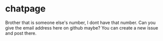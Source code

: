 # chatpage

Brother that is someone else's number, I dont have that number. Can you give the email address here on github maybe? You can create a new issue and post there.
